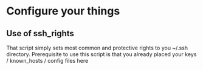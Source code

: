# Configure your things

## Use of ssh_rights
That script simply sets most common and protective rights to you ~/.ssh directory. Prerequisite to use this script is that you already placed your keys / known_hosts / config files here